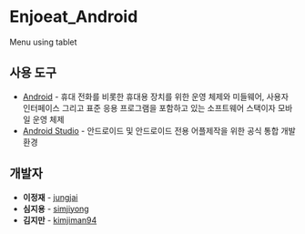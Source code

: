 # Enjoeat_Android
Menu using tablet



## 사용 도구

- [Android](https://developer.android.com/?hl=ko) - 휴대 전화를 비롯한 휴대용 장치를 위한 운영 체제와 미들웨어, 사용자 인터페이스 그리고 표준 응용 프로그램을 포함하고 있는 소프트웨어 스택이자 모바일 운영 체제
- [Android Studio](https://developer.android.com/studio/install?hl=ko) - 안드로이드 및 안드로이드 전용 어플제작을 위한 공식 통합 개발 환경

## 개발자

- **이정재** - [jungjai](https://github.com/jungjai)
- **심지용** - [simjiyong](https://github.com/simjiyong)
- **김지만** - [kimjiman94](https://github.com/kimjiman94)

